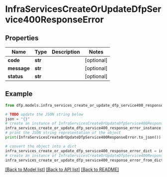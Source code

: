 # InfraServicesCreateOrUpdateDfpService400ResponseError


## Properties

Name | Type | Description | Notes
------------ | ------------- | ------------- | -------------
**code** | **str** |  | [optional] 
**message** | **str** |  | [optional] 
**status** | **str** |  | [optional] 

## Example

```python
from dfp.models.infra_services_create_or_update_dfp_service400_response_error import InfraServicesCreateOrUpdateDfpService400ResponseError

# TODO update the JSON string below
json = "{}"
# create an instance of InfraServicesCreateOrUpdateDfpService400ResponseError from a JSON string
infra_services_create_or_update_dfp_service400_response_error_instance = InfraServicesCreateOrUpdateDfpService400ResponseError.from_json(json)
# print the JSON string representation of the object
print(InfraServicesCreateOrUpdateDfpService400ResponseError.to_json())

# convert the object into a dict
infra_services_create_or_update_dfp_service400_response_error_dict = infra_services_create_or_update_dfp_service400_response_error_instance.to_dict()
# create an instance of InfraServicesCreateOrUpdateDfpService400ResponseError from a dict
infra_services_create_or_update_dfp_service400_response_error_from_dict = InfraServicesCreateOrUpdateDfpService400ResponseError.from_dict(infra_services_create_or_update_dfp_service400_response_error_dict)
```
[[Back to Model list]](../README.md#documentation-for-models) [[Back to API list]](../README.md#documentation-for-api-endpoints) [[Back to README]](../README.md)


